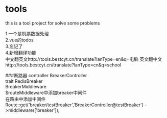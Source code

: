 # tools
this is a tool project for solve some problems

1.一个是机票数据处理  
2.vue的todos  
3.忘记了  
4.新增翻译功能  
中文翻英文http://tools.bestcyt.cn/translate?lanType=en&q=电脑
英文翻中文http://tools.bestcyt.cn/translate?lanType=cn&q=school

###断路器
controller BreakerController  
trait RedisBreaker  
BreakerMiddleware  
$routeMiddleware中添加breaker中间件   
在路由中添加中间件  
Route::get('breaker/testBreaker','BreakerController@testBreaker')
         ->middleware(['breaker']);